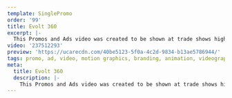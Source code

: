 ```yaml
---
template: SinglePromo
order: '99'
title: Evolt 360
excerpt: |-
  This Promos and Ads video was created to be shown at trade shows highlighting Evolt 360 technology – The Evolt 360 Ecosystem consists of a body composition analyser, which utilises an eight electrode multifrequency segmental analysis known as Biometrical Impedance Analysis which helps people understanding their body in terms of Skeletal Muscle Mass, Total Body Water, Bone Mineral Content, Protein, Body Fat Percentage, Visceral Fat Levels and Segmental Analysis, B.M.R and Total Energy Expenditure​ and Age Match to Body (fitness age).
video: '237512293'
preview: 'https://ucarecdn.com/40be5123-5f0a-4c2d-9834-b13ae5786944/'
tags: promo, ad, video, motion graphics, branding, animation, videography
meta:
  title: Evolt 360
  description: |-
    This Promos and Ads video was created to be shown at trade shows highlighting Evolt 360 technology – The Evolt 360 Ecosystem consists of a body composition analyser, which utilises an eight electrode multifrequency segmental analysis known as Biometrical Impedance Analysis which helps people understanding their body in terms of Skeletal Muscle Mass, Total Body Water, Bone Mineral Content, Protein, Body Fat Percentage, Visceral Fat Levels and Segmental Analysis, B.M.R and Total Energy Expenditure​ and Age Match to Body (fitness age).
---
```

